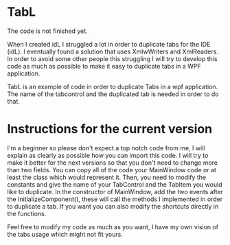 # TabL
The code is not finished yet.

When I created idL I struggled a lot in order to duplicate tabs for the IDE (idL). I eventually found a solution that uses XmlwWriters and XmlReaders. In order to avoid some other people this struggling I will try to develop this code as much as possible to make it easy to duplicate tabs in a WPF application.

TabL is an example of code in order to duplicate Tabs in a wpf application. The name of the tabcontrol and the duplicated tab is needed in order to do that.

# Instructions for the current version

I'm a beginner so please don't expect a top notch code from me, I will explain as clearly as possible how you can import this code. I will try to make it better for the next versions so that you don't need to change more than two fields.
You can copy all of the code your MainWindow code or at least the class which would represent it. Then, you need to modify the constants and give the name of your TabControl and the TabItem you would like to duplicate. In the constructor of MainWindow, add the two events after the InitializeComponent(), these will call the methods I implemented in order to duplicate a tab. If you want you can also modify the shortcuts directly in the functions.

Feel free to modify my code as much as you want, I have my own vision of the tabs usage which might not fit yours.

